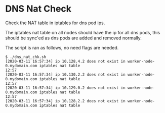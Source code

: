# DNS Nat Check
Check the NAT table in iptables for dns pod ips.


The iptables nat table on all nodes should have the ip for all dns pods, this should be sync'ed as dns pods are added and removed normally.

The script is ran as follows, no need flags are needed.

```
$ ./dns_nat_chk.sh
[2020-03-11 16:57:34] ip 10.128.4.2 does not exist in worker-node-0.mydomain.com iptables nat table
12:57
[2020-03-11 16:57:34] ip 10.130.2.2 does not exist in worker-node-0.mydomain.com iptables nat table
12:57
[2020-03-11 16:57:34] ip 10.129.0.2 does not exist in worker-node-0.mydomain.com iptables nat table
12:57
[2020-03-11 16:57:34] ip 10.128.2.2 does not exist in worker-node-0.mydomain.com iptables nat table
```
